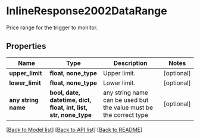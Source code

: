 # InlineResponse2002DataRange

Price range for the trigger to monitor.

## Properties
Name | Type | Description | Notes
------------ | ------------- | ------------- | -------------
**upper_limit** | **float, none_type** | Upper limit. | [optional] 
**lower_limit** | **float, none_type** | Lower limit. | [optional] 
**any string name** | **bool, date, datetime, dict, float, int, list, str, none_type** | any string name can be used but the value must be the correct type | [optional]

[[Back to Model list]](../README.md#documentation-for-models) [[Back to API list]](../README.md#documentation-for-api-endpoints) [[Back to README]](../README.md)


